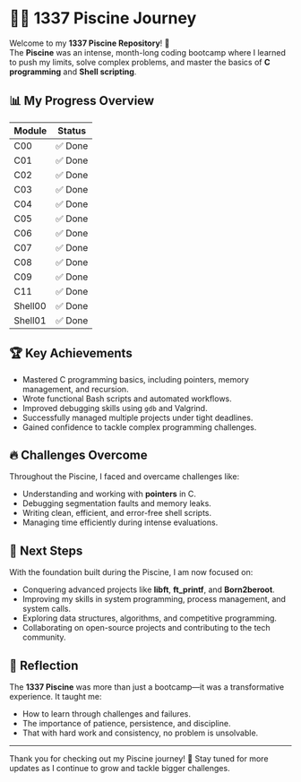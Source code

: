 


# 🏊‍♂️ 1337 Piscine Journey


Welcome to my **1337 Piscine Repository**! 🚀  
The **Piscine** was an intense, month-long coding bootcamp where I learned to push my limits, solve complex problems, and master the basics of **C programming** and **Shell scripting**.



## 📊 My Progress Overview

| Module    | Status      |
|-----------|-------------|
| C00       | ✅ Done     |
| C01       | ✅ Done     |
| C02       | ✅ Done     |
| C03       | ✅ Done     |
| C04       | ✅ Done     |
| C05       | ✅ Done     |
| C06       | ✅ Done     |
| C07       | ✅ Done     |
| C08       | ✅ Done     |
| C09       | ✅ Done     |
| C11       | ✅ Done     |
| Shell00   | ✅ Done     |
| Shell01   | ✅ Done     |



## 🏆 Key Achievements
- Mastered C programming basics, including pointers, memory management, and recursion.
- Wrote functional Bash scripts and automated workflows.
- Improved debugging skills using `gdb` and Valgrind.
- Successfully managed multiple projects under tight deadlines.
- Gained confidence to tackle complex programming challenges.



## 🔥 Challenges Overcome
Throughout the Piscine, I faced and overcame challenges like:
- Understanding and working with **pointers** in C.
- Debugging segmentation faults and memory leaks.
- Writing clean, efficient, and error-free shell scripts.
- Managing time efficiently during intense evaluations.



## 🎯 Next Steps
With the foundation built during the Piscine, I am now focused on:
- Conquering advanced projects like **libft**, **ft_printf**, and **Born2beroot**.
- Improving my skills in system programming, process management, and system calls.
- Exploring data structures, algorithms, and competitive programming.
- Collaborating on open-source projects and contributing to the tech community.



## 🌟 Reflection
The **1337 Piscine** was more than just a bootcamp—it was a transformative experience. It taught me:
- How to learn through challenges and failures.
- The importance of patience, persistence, and discipline.
- That with hard work and consistency, no problem is unsolvable.

---

Thank you for checking out my Piscine journey! 🚀 Stay tuned for more updates as I continue to grow and tackle bigger challenges.
